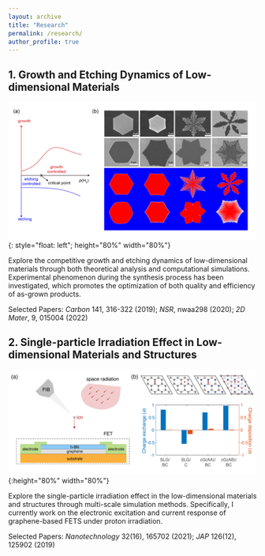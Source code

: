 ```yaml
---
layout: archive
title: "Research"
permalink: /research/
author_profile: true
---
```


## 1. Growth and Etching Dynamics of Low-dimensional Materials

![Competitive growth and etching dynamics of graphene](/images/growth.png "Phase-field modeling"){: style="float: left"; height="80%" width="80%"}
<!-- <div align="left">
  < img src="/images/growth.png" width="600" height="200">
</div> -->

Explore the competitive growth and etching dynamics of low-dimensional materials through both theoretical analysis and computational simulations. Experimental phenomenon during the synthesis process has been investigated, which promotes the optimization of both quality and efficiency of as-grown products.

Selected Papers: *Carbon* 141, 316-322 (2019); _NSR_, nwaa298 (2020); _2D Mater_, 9, 015004 (2022)


## 2. Single-particle Irradiation Effect in Low-dimensional Materials and Structures


![Charge/energy exchange and deposition effect in graphene](/images/radiation.png "Real-time time-depndent density functional theory simulation"){:height="80%" width="80%"}
<!-- <p align="center" width="100%">
    < img width="33%" src="/images/growth.png"> 
</p > -->

Explore the single-particle irradiation effect in the low-dimensional materials and structures through multi-scale simulation methods. Specifically, I currently work on the electronic excitation and current response of graphene-based FETS under proton irradiation.

Selected Papers: *Nanotechnology* 32(16), 165702 (2021); *JAP* 126(12), 125902 (2019)
